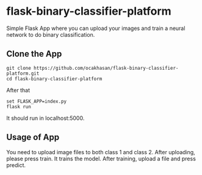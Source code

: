 # flask-binary-classifier-platform
Simple Flask App where you can upload your images and train a neural network to do binary classification.

## Clone the App

```
git clone https://github.com/ocakhasan/flask-binary-classifier-platform.git
cd flask-binary-classifier-platform
```

After that 
```
set FLASK_APP=index.py
flask run
```

It should run in localhost:5000. 

## Usage of App

You need to upload image files to both class 1 and class 2. After uploading, please press train. It trains the model. After training, upload a file and press predict.
